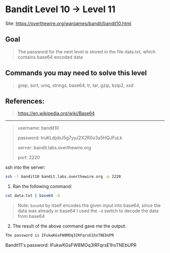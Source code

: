 # Bandit Level 10 → Level 11

Site: https://overthewire.org/wargames/bandit/bandit10.html
## Goal
> The password for the next level is stored in the file data.txt, which contains base64 encoded data

## Commands you may need to solve this level
> grep, sort, uniq, strings, base64, tr, tar, gzip, bzip2, xxd

## References:
> https://en.wikipedia.org/wiki/Base64

-----------------

> username: bandit10
>
> password: truKLdjsbJ5g7yyJ2X2R0o3a5HQJFuLk
>
> server: bandit.labs.overthewire.org
>
> port: 2220

ssh into the server:
```bash
ssh -l bandit10 bandit.labs.overthewire.org -p 2220
```

1. Ran the following command:
```bash
cat data.txt | base64 -d
```
> Note:
> `base64` by itself encodes the given input into base64, since the data was already in base64 I used the `-d` switch to decode the data from base64
> 
2. The result of the above command gave me the output:
```bash
The password is IFukwKGsFW8MOq3IRFqrxE1hxTNEbUPR
```


Bandit11's password: IFukwKGsFW8MOq3IRFqrxE1hxTNEbUPR
